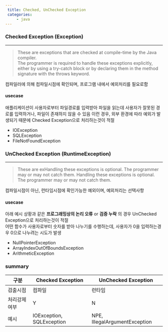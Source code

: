 ```yaml
---
 title: Checked, UnChecked Exception
 categories:
     - java
---
```



### Checked Exception (Exception)
---

> These are exceptions that are checked at compile-time by the Java compiler. <br>
> The programmer is required to handle these exceptions explicitly, 
> either by using a try-catch block or by declaring them in the method signature with the throws keyword.

컴파일러에 의해 컴파일시점에 확인되며, 프로그램 내에서 예외처리를 필요로함

#### usecase 

애플리케이션이 사용자로부터 파일경로를 입력받아 파일을 읽는데 사용자가 잘못된 경로를 입력하거나, 파일이 존재하지 않을 수 있음 이런 경우, 외부 환경에 따라 예외가 발생되기 때문에 Checked Exception으로 처리하는것이 적절


- IOException
- SQLException
- FileNotFoundException

### UnChecked Exception (RuntimeException)<br>
---

> These are exHandling these exceptions is optional. The programmer may or may not catch them.
> Handling these exceptions is optional. The programmer may or may not catch them.

컴파일시점이 아닌, 런타임시점에 확인가능한 예외이며, 예외처리는 선택사항<br>
<!-- 예외처리는 필수가 아닌 선택사항<br> -->
<!-- 예시)<br> -->


#### usecase 

아래 예시 상황과 같은 **프로그래밍상의 논리 오류** or **검증 누락** 의 경우 UnChecked Exception으로 처리하는것이 적절<br>
어떤 함수가 사용자로부터 숫자를 받아 나누기를 수행하는데, 사용자가 0을 입력하는경우 0으로 나누려는 시도가 발생


- NullPointerException
- ArrayIndexOutOfBoundsException
- ArithmeticException

### summary
| 구분 | Checked Exception | UnChecked Exception|
| --------------- | --------------- | --------------- |
| 검출시점 | 컴파일 | 런타임 |
| 처리강제여부  | Y | N |
| 예시 | IOException, SQLException | NPE, IllegalArgumentException |




